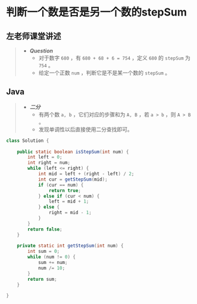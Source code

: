 # 判断一个数是否是另一个数的stepSum

## 左老师课堂讲述

> - ***Question***
>   - 对于数字 `680` ，有 `680 + 68 + 6 = 754` ，定义 `680` 的 `stepSum` 为 `754` 。
>   - 给定一个正数 `num` ，判断它是不是某一个数的 `stepSum` 。

## Java

> - ***二分***
>   - 有两个数 `a, b` ，它们对应的步骤和为 `A, B` ，若 `a > b` ，则 `A > B` 。
>   - 发现单调性以后直接使用二分查找即可。

```java
class Solution {
    
    public static boolean isStepSum(int num) {
        int left = 0;
        int right = num;
        while (left <= right) {
            int mid = left + (right - left) / 2;
            int cur = getStepSum(mid);
            if (cur == num) {
                return true;
            } else if (cur < num) {
                left = mid + 1;
            } else {
                right = mid - 1;
            }
        }
        return false;
    }
    
    private static int getStepSum(int num) {
        int sum = 0;
        while (num != 0) {
            sum += num;
            num /= 10;
        }
        return sum;
    }
    
}
```
